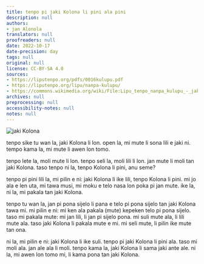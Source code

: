 ```yaml
---
title: tenpo pi jaki Kolona li pini ala pini
description: null
authors:
- jan Alonola
translators: null
proofreaders: null
date: 2022-10-17
date-precision: day
tags: null
original: null
license: CC-BY-SA 4.0
sources:
- https://liputenpo.org/pdfs/0016kulupu.pdf
- https://liputenpo.org/lipu/nanpa-kulupu/
- https://commons.wikimedia.org/wiki/File:Lipu_tenpo_nanpa_kulupu_-_jaki_Kolona.png
archives: null
preprocessing: null
accessibility-notes: null
notes: null
---
```


![jaki Kolona](https://upload.wikimedia.org/wikipedia/commons/0/05/Lipu_tenpo_nanpa_kulupu_-_jaki_Kolona.png)

tenpo sike tu wan la, jaki Kolona li lon. open la, mi mute li sona lili e jaki ni. tempo kama la, mi mute li awen lon tomo.

tenpo lete la, moli mute li lon. tenpo seli la, moli lili li lon. jan mute li moli tan jaki Kolona. taso tenpo ni la, tenpo Kolona li pini, anu seme?

tenpo pi pini lili la, mi pilin e ni: jaki Kolona li ike lili, tenpo Kolona li pini. mi jo ala e len uta, mi tawa musi, mi moku e telo nasa lon poka pi jan mute. ike la, ni la, mi pakala tan jaki Kolona.

tenpo tu wan la, jan pi pona sijelo li pana e telo pi pona sijelo tan jaki Kolona tawa mi. mi pilin e ni: mi ken ala pakala (mute) kepeken telo pi pona sijelo. taso mi pakala mute: mi jan lili, li jan pi sijelo pona. mi suli mute ala, li lili mute ala. taso jaki Kolona li pakala mute e mi. mi seli mute, li pilin ike mute tan ona.

ni la, mi pilin e ni: jaki Kolona li ike suli. tenpo pi jaki Kolona li pini ala. taso mi moli ala. jan ale ala li moli. tenpo kama la, jaki Kolona li sama jaki ante ale. ni la, mi awen lon tomo mi, li kama pona tan jaki Kolona.